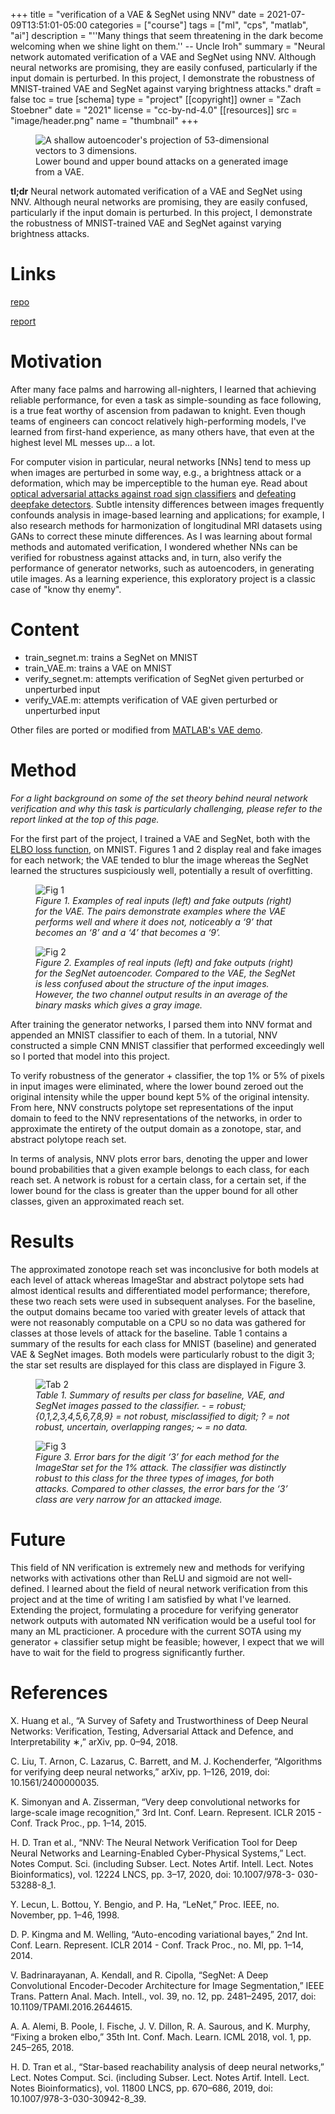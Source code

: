 +++
title = "verification of a VAE & SegNet using NNV"
date = 2021-07-09T13:51:01-05:00
categories = ["course"]
tags = ["ml", "cps", "matlab", "ai"]
description = "''Many things that seem threatening in the dark become welcoming when we shine light on them.'' -- Uncle Iroh"
summary = "Neural network automated verification of a VAE and SegNet using NNV. Although neural networks are promising, they are easily confused, particularly if the input domain is perturbed. In this project, I demonstrate the robustness of MNIST-trained VAE and SegNet against varying brightness attacks."
draft = false
toc = true
[schema]
  type = "project"
[[copyright]]
  owner = "Zach Stoebner"
  date = "2021"
  license = "cc-by-nd-4.0"
[[resources]]
  src = "image/header.png"
  name = "thumbnail"
+++

<figure>
<img src="image/header.png" alt="A shallow autoencoder's projection of 53-dimensional vectors to 3 dimensions." style="height:500px width:200px;" /> 
<figcaption>Lower bound and upper bound attacks on a generated image from a VAE.</figcaption>
</figure>

**tl;dr** Neural network automated verification of a VAE and SegNet using NNV. Although neural networks are promising, they are easily confused, particularly if the input domain is perturbed. In this project, I demonstrate the robustness of MNIST-trained VAE and SegNet against varying brightness attacks.

# Links
[repo](https://github.com/zstoebs/vae_segnet_verification)

[report](/doc/stoebner_cs6315_report.pdf)

# Motivation
After many face palms and harrowing all-nighters, I learned that achieving reliable performance, for even a task as simple-sounding as face following, is a true feat worthy of ascension from padawan to knight. Even though teams of engineers can concoct relatively high-performing models, I've learned from first-hand experience, as many others have, that even at the highest level ML messes up... a lot. 

For computer vision in particular, neural networks [NNs] tend to mess up when images are perturbed in some way, e.g., a brightness attack or a deformation, which may be imperceptible to the human eye. Read about [optical adversarial attacks against road sign classifiers](https://www.unite.ai/optical-adversarial-attack-can-change-the-meaning-of-road-signs/) and [defeating deepfake detectors](https://www.sciencedaily.com/releases/2021/02/210208161927.htm). Subtle intensity differences between images frequently confounds analysis in image-based learning and applications; for example, I also research methods for  harmonization of longitudinal MRI datasets using GANs to correct these minute differences. As I was learning about formal methods and automated verification, I wondered whether NNs can be verified for robustness against attacks and, in turn, also verify the performance of generator networks, such as autoencoders, in generating utile images. As a learning experience, this exploratory project is a classic case of "know thy enemy".

# Content
- train_segnet.m: trains a SegNet on MNIST
- train_VAE.m: trains a VAE on MNIST
- verify_segnet.m: attempts verification of SegNet given perturbed or unperturbed input
- verify_VAE.m: attempts verification of VAE given perturbed or unperturbed input

Other files are ported or modified from [MATLAB's VAE demo](https://www.mathworks.com/help/deeplearning/ug/train-a-variational-autoencoder-vae-to-generate-images.html). 

# Method
<i>For a light background on some of the set theory behind neural network verification and why this task is particularly challenging, please refer to the report linked at the top of this page.</i>

For the first part of the project, I trained a VAE and SegNet, both with the [ELBO loss function](https://arxiv.org/pdf/1711.00464.pdf), on MNIST. Figures 1 and 2 display real and fake images for each network; the VAE tended to blur the image whereas the SegNet learned the structures suspiciously well, potentially a result of overfitting. 

<figure>
<img src="image/fig1.png" alt="Fig 1" style="height:500px width:200px;" /> 
<figcaption><i>Figure 1. Examples of real inputs (left) and fake outputs (right) for the VAE. The pairs demonstrate examples where the VAE performs well and where it does not, noticeably a ‘9’ that becomes an ‘8’ and a ‘4’ that becomes a ‘9’.</i>
</figcaption>
</figure>

<figure>
<img src="image/fig2.png" alt="Fig 2" style="height:500px width:200px;" /> 
<figcaption><i>Figure 2. Examples of real inputs (left) and fake outputs (right) for the SegNet autoencoder. Compared to the VAE, the SegNet is less confused about the structure of the input images. However, the two channel output results in an average of the binary masks which gives a gray image.</i>
</figcaption>
</figure>

After training the generator networks, I parsed them into NNV format and appended an MNIST classifier to each of them. In a tutorial, NNV constructed a simple CNN MNIST classifier that performed exceedingly well so I ported that model into this project. 

To verify robustness of the generator + classifier, the top 1% or 5% of pixels in input images were eliminated, where the lower bound zeroed out the original intensity while the upper bound kept 5% of the original intensity. From here, NNV constructs polytope set representations of the input domain to feed to the NNV representations of the networks, in order to approximate the entirety of the output domain as a zonotope, star, and abstract polytope reach set. 

In terms of analysis, NNV plots error bars, denoting the upper and lower bound probabilities that a given example belongs to each class, for each reach set. A network is robust for a certain class, for a certain set, if the lower bound for the class is greater than the upper bound for all other classes, given an approximated reach set. 

# Results
The approximated zonotope reach set was inconclusive for both models at each level of attack whereas ImageStar and abstract polytope sets had almost identical results and differentiated model performance; therefore, these two reach sets were used in subsequent analyses. For the baseline, the output domains became too varied with greater levels of attack that were not reasonably computable on a CPU so no data was gathered for classes at those levels of attack for the baseline. Table 1 contains a summary of the results for each class for MNIST (baseline) and generated VAE & SegNet images. Both models were particularly robust to the digit 3; the star set results are displayed for this class are displayed in Figure 3.

<figure>
<img src="image/tab1.jpg" alt="Tab 2" style="height:500px width:200px;" /> 
<figcaption><i>Table 1. Summary of results per class for baseline, VAE, and SegNet images passed to the classifier. - = robust; {0,1,2,3,4,5,6,7,8,9} = not robust, misclassified to digit; ? = not robust, uncertain, overlapping ranges; ~ = no data.</i></figcaption>
</figure>

<figure>
<img src="image/fig3.jpg" alt="Fig 3" style="height:500px width:200px;" /> 
<figcaption><i>Figure 3. Error bars for the digit ‘3’ for each method for the ImageStar set for the 1% attack. The classifier was distinctly robust to this class for the three types of images, for both attacks. Compared to other classes, the error bars for the ‘3’ class are very narrow for an attacked image.</i></figcaption>
</figure>

# Future
This field of NN verification is extremely new and methods for verifying networks with activations other than ReLU and sigmoid are not well-defined. I learned about the field of neural network verification from this project and at the time of writing I am satisfied by what I've learned. Extending the project, formulating a procedure for verifying generator network outputs with automated NN verification would be a useful tool for many an ML practicioner. A procedure with the current SOTA using my generator + classifier setup might be feasible; however, I expect that we will have to wait for the field to progress significantly further. 

# References
X. Huang et al., “A Survey of Safety and Trustworthiness of Deep Neural Networks: Verification, Testing, Adversarial Attack and Defence, and Interpretability ∗,” arXiv, pp. 0–94, 2018.

C. Liu, T. Arnon, C. Lazarus, C. Barrett, and M. J. Kochenderfer, “Algorithms for verifying deep neural networks,” arXiv, pp. 1–126, 2019, doi: 10.1561/2400000035.

K. Simonyan and A. Zisserman, “Very deep convolutional networks for large-scale image recognition,” 3rd Int. Conf. Learn. Represent. ICLR 2015 - Conf. Track Proc., pp. 1–14, 2015.

H. D. Tran et al., “NNV: The Neural Network Verification Tool for Deep Neural Networks and Learning-Enabled Cyber-Physical Systems,” Lect. Notes Comput. Sci. (including Subser. Lect. Notes Artif. Intell. Lect. Notes Bioinformatics), vol. 12224 LNCS, pp. 3–17, 2020, doi: 10.1007/978-3- 030-53288-8_1.

Y. Lecun, L. Bottou, Y. Bengio, and P. Ha, “LeNet,” Proc. IEEE, no. November, pp. 1–46, 1998.

D. P. Kingma and M. Welling, “Auto-encoding variational bayes,” 2nd Int. Conf. Learn. Represent. ICLR 2014 - Conf. Track Proc., no. Ml, pp. 1–14, 2014.

V. Badrinarayanan, A. Kendall, and R. Cipolla, “SegNet: A Deep Convolutional Encoder-Decoder Architecture for Image Segmentation,” IEEE Trans. Pattern Anal. Mach. Intell., vol. 39, no. 12, pp. 2481–2495, 2017, doi: 10.1109/TPAMI.2016.2644615.

A. A. Alemi, B. Poole, I. Fische, J. V. Dillon, R. A. Saurous, and K. Murphy, “Fixing a broken elbo,” 35th Int. Conf. Mach. Learn. ICML 2018, vol. 1, pp. 245–265, 2018.

H. D. Tran et al., “Star-based reachability analysis of deep neural networks,” Lect. Notes Comput. Sci. (including Subser. Lect. Notes Artif. Intell. Lect. Notes Bioinformatics), vol. 11800 LNCS, pp. 670–686, 2019, doi: 10.1007/978-3-030-30942-8_39.
